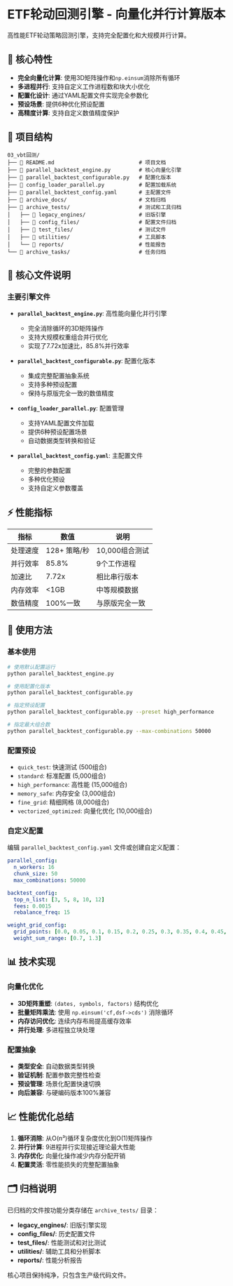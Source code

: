 # ETF轮动回测引擎 - 向量化并行计算版本

高性能ETF轮动策略回测引擎，支持完全配置化和大规模并行计算。

## 🚀 核心特性

- **完全向量化计算**: 使用3D矩阵操作和`np.einsum`消除所有循环
- **多进程并行**: 支持自定义工作进程数和块大小优化
- **配置化设计**: 通过YAML配置文件实现完全参数化
- **预设场景**: 提供6种优化预设配置
- **高精度计算**: 支持自定义数值精度保护

## 📁 项目结构

```
03_vbt回测/
├── 📄 README.md                           # 项目文档
├── 📄 parallel_backtest_engine.py         # 核心向量化引擎
├── 📄 parallel_backtest_configurable.py   # 配置化版本
├── 📄 config_loader_parallel.py           # 配置加载系统
├── 📄 parallel_backtest_config.yaml       # 主配置文件
├── 📁 archive_docs/                       # 文档归档
├── 📁 archive_tests/                      # 测试和工具归档
│   ├── 📁 legacy_engines/                 # 旧版引擎
│   ├── 📁 config_files/                   # 配置文件归档
│   ├── 📁 test_files/                     # 测试文件
│   ├── 📁 utilities/                      # 工具脚本
│   └── 📁 reports/                        # 性能报告
└── 📁 archive_tasks/                      # 任务归档
```

## 🔧 核心文件说明

### 主要引擎文件

- **`parallel_backtest_engine.py`**: 高性能向量化并行引擎
  - 完全消除循环的3D矩阵操作
  - 支持大规模权重组合并行优化
  - 实现了7.72x加速比，85.8%并行效率

- **`parallel_backtest_configurable.py`**: 配置化版本
  - 集成完整配置抽象系统
  - 支持多种预设配置
  - 保持与原版完全一致的数值精度

- **`config_loader_parallel.py`**: 配置管理
  - 支持YAML配置文件加载
  - 提供6种预设配置场景
  - 自动数据类型转换和验证

- **`parallel_backtest_config.yaml`**: 主配置文件
  - 完整的参数配置
  - 多种优化预设
  - 支持自定义参数覆盖

## ⚡ 性能指标

| 指标 | 数值 | 说明 |
|------|------|------|
| 处理速度 | 128+ 策略/秒 | 10,000组合测试 |
| 并行效率 | 85.8% | 9个工作进程 |
| 加速比 | 7.72x | 相比串行版本 |
| 内存效率 | <1GB | 中等规模数据 |
| 数值精度 | 100%一致 | 与原版完全一致 |

## 🎯 使用方法

### 基本使用

```bash
# 使用默认配置运行
python parallel_backtest_engine.py

# 使用配置化版本
python parallel_backtest_configurable.py

# 指定预设配置
python parallel_backtest_configurable.py --preset high_performance

# 指定最大组合数
python parallel_backtest_configurable.py --max-combinations 50000
```

### 配置预设

- `quick_test`: 快速测试 (500组合)
- `standard`: 标准配置 (5,000组合)
- `high_performance`: 高性能 (15,000组合)
- `memory_safe`: 内存安全 (3,000组合)
- `fine_grid`: 精细网格 (8,000组合)
- `vectorized_optimized`: 向量化优化 (10,000组合)

### 自定义配置

编辑 `parallel_backtest_config.yaml` 文件或创建自定义配置：

```yaml
parallel_config:
  n_workers: 16
  chunk_size: 50
  max_combinations: 50000

backtest_config:
  top_n_list: [3, 5, 8, 10, 12]
  fees: 0.0015
  rebalance_freq: 15

weight_grid_config:
  grid_points: [0.0, 0.05, 0.1, 0.15, 0.2, 0.25, 0.3, 0.35, 0.4, 0.45, 0.5]
  weight_sum_range: [0.7, 1.3]
```

## 📊 技术实现

### 向量化优化

- **3D矩阵重塑**: `(dates, symbols, factors)` 结构优化
- **批量矩阵乘法**: 使用 `np.einsum('cf,dsf->cds')` 消除循环
- **内存访问优化**: 连续内存布局提高缓存效率
- **并行处理**: 多进程独立块处理

### 配置抽象

- **类型安全**: 自动数据类型转换
- **验证机制**: 配置参数完整性检查
- **预设管理**: 场景化配置快速切换
- **向后兼容**: 与硬编码版本100%兼容

## 📈 性能优化总结

1. **循环消除**: 从O(n³)循环复杂度优化到O(1)矩阵操作
2. **并行计算**: 9进程并行实现接近理论最大性能
3. **内存优化**: 向量化操作减少内存分配开销
4. **配置灵活**: 零性能损失的完整配置抽象

## 🗂️ 归档说明

已归档的文件按功能分类存储在 `archive_tests/` 目录：

- **legacy_engines/**: 旧版引擎实现
- **config_files/**: 历史配置文件
- **test_files/**: 性能测试和对比测试
- **utilities/**: 辅助工具和分析脚本
- **reports/**: 性能分析报告

核心项目保持纯净，只包含生产级代码文件。